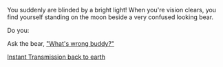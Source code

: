 You suddenly are blinded by a bright light! When you're vision clears, you find yourself standing on the moon beside a very confused looking bear.

Do you:

Ask the bear, ["What's wrong buddy?"](https://youtu.be/WIXGUzRo3H0)

[Instant Transmission back to earth](create-your-own-adventure/english/you-are-in-minecraft/minecraft.md)
